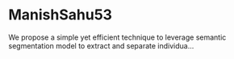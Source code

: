 # ManishSahu53
We propose a simple yet efficient technique to leverage semantic segmentation model to extract and separate individua…
